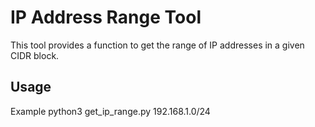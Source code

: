 # IP Address Range Tool

This tool provides a function to get the range of IP addresses in a given CIDR block.

## Usage
Example
python3 get_ip_range.py 192.168.1.0/24


